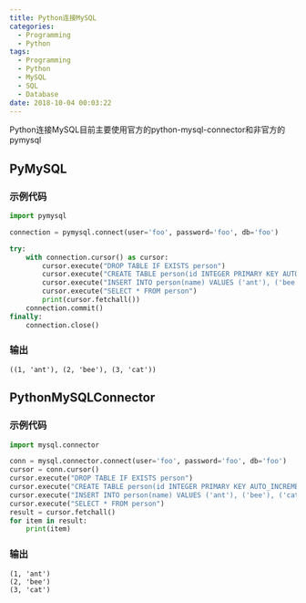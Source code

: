 ```yaml
---
title: Python连接MySQL
categories:
  - Programming
  - Python
tags:
  - Programming
  - Python
  - MySQL
  - SQL
  - Database
date: 2018-10-04 00:03:22
---
```


Python连接MySQL目前主要使用官方的python-mysql-connector和非官方的pymysql

## PyMySQL

### 示例代码

```python
import pymysql

connection = pymysql.connect(user='foo', password='foo', db='foo')

try:
    with connection.cursor() as cursor:
        cursor.execute("DROP TABLE IF EXISTS person")
        cursor.execute("CREATE TABLE person(id INTEGER PRIMARY KEY AUTO_INCREMENT, name VARCHAR(255) NOT NULL)")
        cursor.execute("INSERT INTO person(name) VALUES ('ant'), ('bee'), ('cat')")
        cursor.execute("SELECT * FROM person")
        print(cursor.fetchall())
    connection.commit()
finally:
    connection.close()

```

<!--more-->

### 输出

```
((1, 'ant'), (2, 'bee'), (3, 'cat'))
```

## PythonMySQLConnector

### 示例代码

```python
import mysql.connector

conn = mysql.connector.connect(user='foo', password='foo', db='foo')
cursor = conn.cursor()
cursor.execute("DROP TABLE IF EXISTS person")
cursor.execute("CREATE TABLE person(id INTEGER PRIMARY KEY AUTO_INCREMENT, name VARCHAR(255) NOT NULL)")
cursor.execute("INSERT INTO person(name) VALUES ('ant'), ('bee'), ('cat')")
cursor.execute("SELECT * FROM person")
result = cursor.fetchall()
for item in result:
    print(item)

```

### 输出

```
(1, 'ant')
(2, 'bee')
(3, 'cat')
```
